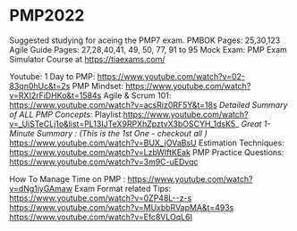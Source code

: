 # PMP2022

Suggested studying for aceing the PMP7 exam.
PMBOK Pages: 25,30,123
Agile Guide Pages: 27,28,40,41, 49, 50, 77, 91 to 95 
Mock Exam: PMP Exam Simulator Course at https://tiaexams.com/


Youtube: 
1 Day to PMP: https://www.youtube.com/watch?v=02-83qn0hUc&t=2s
PMP Mindset: https://www.youtube.com/watch?v=RXI2rFiDHKo&t=1584s
Agile & Scrum 101: https://www.youtube.com/watch?v=acsRiz0RF5Y&t=18s
*Detailed Summary of ALL PMP Concepts*: Playlist:https://www.youtube.com/watch?v=_UiSTeCLj1o&list=PL13IJTeX9RPXhZpztvX3bOSCYH_1dsK5_
*Great 1-Minute Summary : (This is the 1st One - checkout all )* https://www.youtube.com/watch?v=BUX_jOVaBsU
Estimation Techniques: https://www.youtube.com/watch?v=LzbWlftKEak
PMP Practice Questions: https://www.youtube.com/watch?v=3m9C-uEDvqc

How To Manage Time on PMP : https://www.youtube.com/watch?v=dNg1iyGAmaw
Exam Format related Tips: 
https://www.youtube.com/watch?v=0ZP48L--z-s
https://www.youtube.com/watch?v=MUxbbRVapMA&t=493s
https://www.youtube.com/watch?v=Efc8VLOqL6I
